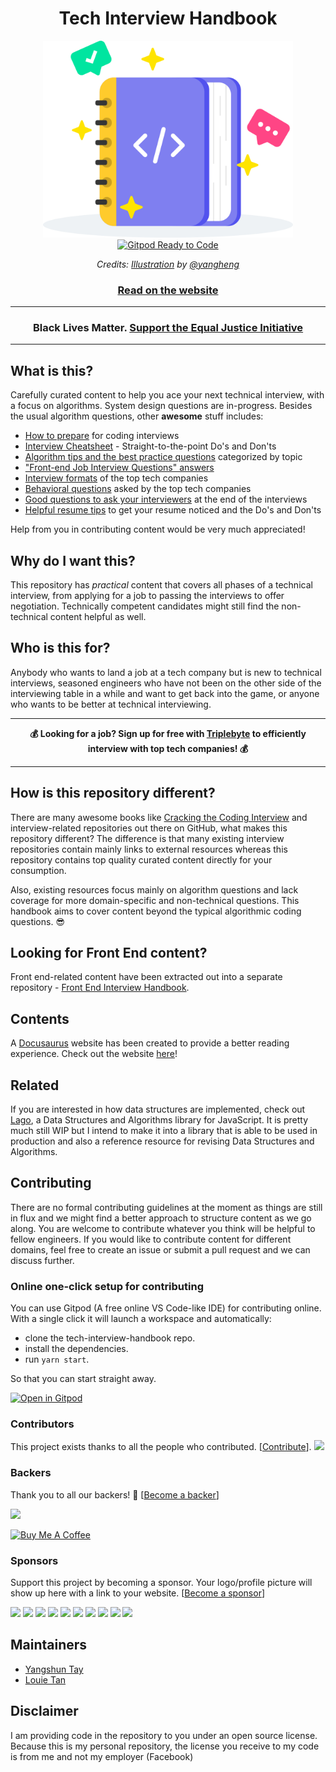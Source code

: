 <h1 align="center">Tech Interview Handbook</h1>

<div align="center">
  <a href="https://yangshun.github.io/tech-interview-handbook/">
    <img src="website/static/img/logo.svg" alt="Tech Interview Handbook" width="400">
  </a>
  <br>
  <a href="https://gitpod.io/#https://github.com/yangshun/tech-interview-handbook">
    <img src="https://img.shields.io/badge/Gitpod-Ready--to--Code-blue?logo=gitpod" alt="Gitpod Ready to Code">
  </a>
  <br>
  <p>
    <em>Credits: <a href="https://dribbble.com/shots/3831443-Tech-Interview-Handbook">Illustration</a> by <a href="https://dribbble.com/humongousheng">@yangheng</a></em>
  </p>
  <h3>
    <a href="https://yangshun.github.io/tech-interview-handbook/">Read on the website</a>
  </h3>
</div>

<hr/>

<h3 align="center">
  Black Lives Matter. <a href="https://support.eji.org/give/153413/#!/donation/checkout" target="_blank">Support the Equal Justice Initiative</a>
</h3>

<hr/>

## What is this?

Carefully curated content to help you ace your next technical interview, with a focus on algorithms. System design questions are in-progress. Besides the usual algorithm questions, other **awesome** stuff includes:

- [How to prepare](https://yangshun.github.io/tech-interview-handbook/coding-round-overview) for coding interviews
- [Interview Cheatsheet](https://yangshun.github.io/tech-interview-handbook/cheatsheet) - Straight-to-the-point Do's and Don'ts
- [Algorithm tips and the best practice questions](https://yangshun.github.io/tech-interview-handbook/algorithms/algorithms-introduction) categorized by topic
- ["Front-end Job Interview Questions" answers](https://github.com/yangshun/front-end-interview-handbook)
- [Interview formats](https://yangshun.github.io/tech-interview-handbook/interview-formats) of the top tech companies
- [Behavioral questions](https://yangshun.github.io/tech-interview-handbook/behavioral-questions) asked by the top tech companies
- [Good questions to ask your interviewers](https://yangshun.github.io/tech-interview-handbook/questions-to-ask) at the end of the interviews
- [Helpful resume tips](https://yangshun.github.io/tech-interview-handbook/resume) to get your resume noticed and the Do's and Don'ts

Help from you in contributing content would be very much appreciated!

## Why do I want this?

This repository has _practical_ content that covers all phases of a technical interview, from applying for a job to passing the interviews to offer negotiation. Technically competent candidates might still find the non-technical content helpful as well.

## Who is this for?

Anybody who wants to land a job at a tech company but is new to technical interviews, seasoned engineers who have not been on the other side of the interviewing table in a while and want to get back into the game, or anyone who wants to be better at technical interviewing.

---

<div align="center">
  <strong>💰 Looking for a job? Sign up for free with <a href="https://triplebyte.com/a/PJaJNpO/tihg">Triplebyte</a> to efficiently interview with top tech companies! 💰</strong>
</div>

---

## How is this repository different?

There are many awesome books like [Cracking the Coding Interview](http://www.crackingthecodinginterview.com/) and interview-related repositories out there on GitHub, what makes this repository different? The difference is that many existing interview repositories contain mainly links to external resources whereas this repository contains top quality curated content directly for your consumption.

Also, existing resources focus mainly on algorithm questions and lack coverage for more domain-specific and non-technical questions. This handbook aims to cover content beyond the typical algorithmic coding questions. 😎

## Looking for Front End content?

Front end-related content have been extracted out into a separate repository - [Front End Interview Handbook](https://github.com/yangshun/front-end-interview-handbook).

## Contents

A [Docusaurus](https://github.com/facebook/docusaurus) website has been created to provide a better reading experience. Check out the website [here](https://yangshun.github.io/tech-interview-handbook/)!

## Related

If you are interested in how data structures are implemented, check out [Lago](https://github.com/yangshun/lago), a Data Structures and Algorithms library for JavaScript. It is pretty much still WIP but I intend to make it into a library that is able to be used in production and also a reference resource for revising Data Structures and Algorithms.

## Contributing

There are no formal contributing guidelines at the moment as things are still in flux and we might find a better approach to structure content as we go along. You are welcome to contribute whatever you think will be helpful to fellow engineers. If you would like to contribute content for different domains, feel free to create an issue or submit a pull request and we can discuss further.

### Online one-click setup for contributing

You can use Gitpod (A free online VS Code-like IDE) for contributing online. With a single click it will launch a workspace and automatically:

- clone the tech-interview-handbook repo.
- install the dependencies.
- run `yarn start`.

So that you can start straight away.

[![Open in Gitpod](https://gitpod.io/button/open-in-gitpod.svg)](https://gitpod.io/#https://github.com/yangshun/tech-interview-handbook)

### Contributors

This project exists thanks to all the people who contributed. [[Contribute](CONTRIBUTING.md)]. <a href="https://github.com/yangshun/tech-interview-handbook/graphs/contributors"><img src="https://opencollective.com/tech-interview-handbook/contributors.svg?width=890&button=false"></a>

### Backers

Thank you to all our backers! 🙏 [[Become a backer](https://opencollective.com/tech-interview-handbook#backer)]

<a href="https://opencollective.com/tech-interview-handbook#backers" target="_blank"><img src="https://opencollective.com/tech-interview-handbook/backers.svg?width=890"></a>

<a href="https://www.buymeacoffee.com/yangshun" target="_blank"><img src="https://www.buymeacoffee.com/assets/img/custom_images/orange_img.png" alt="Buy Me A Coffee" style="height: auto !important; width: auto !important;"></a>

### Sponsors

Support this project by becoming a sponsor. Your logo/profile picture will show up here with a link to your website. [[Become a sponsor](https://opencollective.com/tech-interview-handbook#sponsor)]

<a href="https://opencollective.com/tech-interview-handbook/sponsor/0/website" target="_blank"><img src="https://opencollective.com/tech-interview-handbook/sponsor/0/avatar.svg"></a> <a href="https://opencollective.com/tech-interview-handbook/sponsor/1/website" target="_blank"><img src="https://opencollective.com/tech-interview-handbook/sponsor/1/avatar.svg"></a> <a href="https://opencollective.com/tech-interview-handbook/sponsor/2/website" target="_blank"><img src="https://opencollective.com/tech-interview-handbook/sponsor/2/avatar.svg"></a> <a href="https://opencollective.com/tech-interview-handbook/sponsor/3/website" target="_blank"><img src="https://opencollective.com/tech-interview-handbook/sponsor/3/avatar.svg"></a> <a href="https://opencollective.com/tech-interview-handbook/sponsor/4/website" target="_blank"><img src="https://opencollective.com/tech-interview-handbook/sponsor/4/avatar.svg"></a> <a href="https://opencollective.com/tech-interview-handbook/sponsor/5/website" target="_blank"><img src="https://opencollective.com/tech-interview-handbook/sponsor/5/avatar.svg"></a> <a href="https://opencollective.com/tech-interview-handbook/sponsor/6/website" target="_blank"><img src="https://opencollective.com/tech-interview-handbook/sponsor/6/avatar.svg"></a> <a href="https://opencollective.com/tech-interview-handbook/sponsor/7/website" target="_blank"><img src="https://opencollective.com/tech-interview-handbook/sponsor/7/avatar.svg"></a> <a href="https://opencollective.com/tech-interview-handbook/sponsor/8/website" target="_blank"><img src="https://opencollective.com/tech-interview-handbook/sponsor/8/avatar.svg"></a> <a href="https://opencollective.com/tech-interview-handbook/sponsor/9/website" target="_blank"><img src="https://opencollective.com/tech-interview-handbook/sponsor/9/avatar.svg"></a>

## Maintainers

- [Yangshun Tay](https://github.com/yangshun)
- [Louie Tan](https://github.com/louietyj)

## Disclaimer

I am providing code in the repository to you under an open source license. Because this is my personal repository, the license you receive to my code is from me and not my employer (Facebook)
